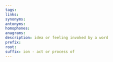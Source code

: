 ```yaml
---
tags: 
links: 
synonyms: 
antonyms: 
homophones: 
anagrams: 
description: idea or feeling invoked by a word
prefix: 
root: 
suffix: ion - act or process of
---
```

